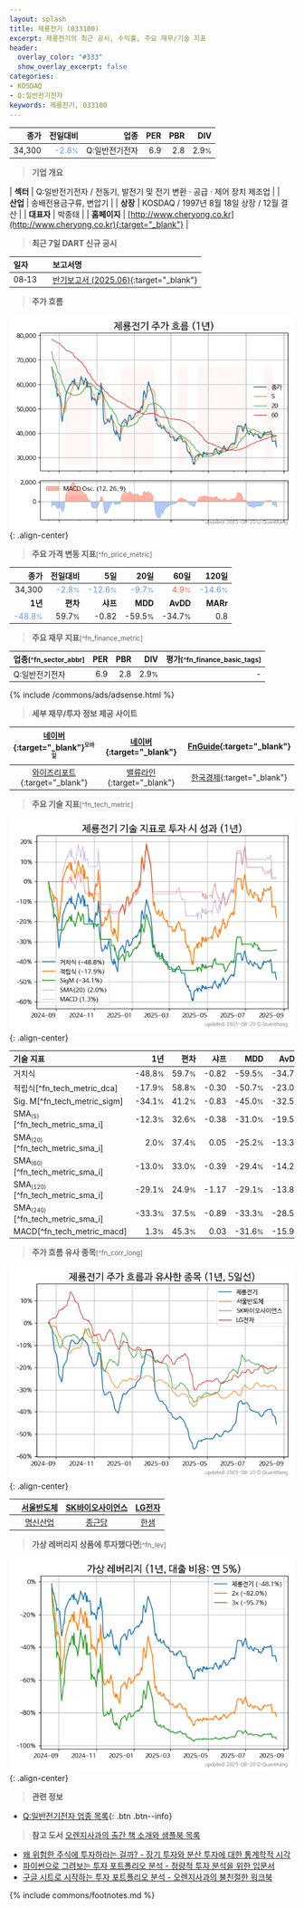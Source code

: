 ```yaml
---
layout: splash
title: 제룡전기 (033100)
excerpt: 제룡전기의 최근 공시, 수익률, 주요 재무/기술 지표
header:
  overlay_color: "#333"
  show_overlay_excerpt: false
categories:
- KOSDAQ
- Q:일반전기전자
keywords: 제룡전기, 033100
---
```


| **종가** | **전일대비** | **업종** | **PER** | **PBR** | **DIV** |
| -------: | -----------: | -------: | ------: | ------: | ------: |
| 34,300 | <span style="color: cornflowerblue">-2.8<small>%</small></span> | Q:일반전기전자 | 6.9 | 2.8 | 2.9<small>%</small> |

<!-- more -->


> **기업 개요**<a id="company"></a>

| <span style="white-space:nowrap;">**섹터**</span> | Q:일반전기전자 / 전동기, 발전기 및 전기 변환 · 공급 · 제어 장치 제조업 |
| <span style="white-space:nowrap;">**산업**</span> | 송배전용금구류, 변압기 |
| <span style="white-space:nowrap;">**상장**</span> | KOSDAQ / 1997년 8월 18일 상장 / 12월 결산 |
| <span style="white-space:nowrap;">**대표자**</span> | 박종태 |
| <span style="white-space:nowrap;">**홈페이지**</span> | [http://www.cheryong.co.kr](http://www.cheryong.co.kr){:target="_blank"} |


> **최근 7일 DART 신규 공시**<a id="dart"></a>

| **일자** |      | **보고서명** |
| :------- | :--- | :----------- |
| 08&#x2011;13 | | [반기보고서 (2025.06)](https://dart.fss.or.kr/dsaf001/main.do?rcpNo=20250813000398){:target="_blank"} |


> **주가 흐름**<a id="price"></a>

![033100](/stock/images/033100.png){: .align-center}


> **주요 가격 변동 지표**<small>[^fn_price_metric]</small>

| **종가** | **전일대비** | **5일** | **20일** | **60일** | **120일** |
| -------: | -----------: | ------: | -------: | -------: | --------: |
| 34,300 | <span style="color: cornflowerblue">-2.8<small>%</small></span> | <span style="color: cornflowerblue">-12.6<small>%</small></span> | <span style="color: cornflowerblue">-9.7<small>%</small></span> | <span style="color: tomato">4.9<small>%</small></span> | <span style="color: cornflowerblue">-14.6<small>%</small></span> |
| **1년** | **편차** | **샤프** | **MDD** | **AvDD** | **MARr** |
| <span style="color: cornflowerblue">-48.8<small>%</small></span> | 59.7<small>%</small> | -0.82 | -59.5<small>%</small> | -34.7<small>%</small> | 0.8 |


> **주요 재무 지표**<small>[^fn_finance_metric]</small>

| **업종**<small>[^fn_sector_abbr]</small> | **PER** | **PBR** | **DIV** | **평가**<small>[^fn_finance_basic_tags]</small> |
| :--------------------------------------- | ------: | ------: | ------: | ----------------------------------------------: |
| Q:일반전기전자 | 6.9 | 2.8 | 2.9<small>%</small> | - |



{% include /commons/ads/adsense.html %}

> **세부 재무/투자 정보 제공 사이트**

| [네이버](https://m.stock.naver.com/domestic/stock/033100/finance/summary){:target="_blank"}<sup><small>모바일</small></sup> | [네이버](https://finance.naver.com/item/coinfo.naver?code=033100){:target="_blank"} | [FnGuide](https://comp.fnguide.com/SVO2/ASP/SVD_Invest.asp?gicode=A033100&MenuYn=Y){:target="_blank"} |
| :---: | :---: | :---: |
| [와이즈리포트](https://comp.wisereport.co.kr/company/c1040001.aspx?cmp_cd=033100){:target="_blank"} | [밸류라인](https://www.valueline.co.kr/finance/summary/033100){:target="_blank"} | [한국경제](https://markets.hankyung.com/stock/033100/financial-summary){:target="_blank"} |


> **주요 기술 지표**<small>[^fn_tech_metric]</small>


![033100](/stock/images/033100_tech.png){: .align-center}

| **기술 지표** | **1년** | **편차** | **샤프** | **MDD** | **AvDD** |
| :------------ | ------: | -----------: | -------: | ------: | -------: |
| 거치식 | -48.8<small>%</small> | 59.7<small>%</small> | -0.82 | -59.5<small>%</small> | -34.7<small>%</small> |
| 적립식[^fn_tech_metric_dca] | -17.9<small>%</small> | 58.8<small>%</small> | -0.30 | -50.7<small>%</small> | -23.0<small>%</small> |
| Sig. M[^fn_tech_metric_sigm] | -34.1<small>%</small> | 41.2<small>%</small> | -0.83 | -45.0<small>%</small> | -32.5<small>%</small> |
| SMA<small><sub>(5)</sub></small>[^fn_tech_metric_sma_i] | -12.3<small>%</small> | 32.6<small>%</small> | -0.38 | -31.0<small>%</small> | -19.5<small>%</small> |
| SMA<small><sub>(20)</sub></small>[^fn_tech_metric_sma_i] | 2.0<small>%</small> | 37.4<small>%</small> | 0.05 | -25.2<small>%</small> | -13.3<small>%</small> |
| SMA<small><sub>(60)</sub></small>[^fn_tech_metric_sma_i] | -13.0<small>%</small> | 33.0<small>%</small> | -0.39 | -29.4<small>%</small> | -14.2<small>%</small> |
| SMA<small><sub>(120)</sub></small>[^fn_tech_metric_sma_i] | -29.1<small>%</small> | 24.9<small>%</small> | -1.17 | -29.1<small>%</small> | -13.8<small>%</small> |
| SMA<small><sub>(240)</sub></small>[^fn_tech_metric_sma_i] | -33.3<small>%</small> | 37.5<small>%</small> | -0.89 | -33.3<small>%</small> | -28.5<small>%</small> |
| MACD[^fn_tech_metric_macd] | 1.3<small>%</small> | 45.3<small>%</small> | 0.03 | -31.6<small>%</small> | -15.9<small>%</small> |


> **주가 흐름 유사 종목**<a id="corr"></a><small>[^fn_corr_long]</small>

![033100](/stock/images/033100_corr.png){: .align-center}

|       | [서울반도체](/046890/) | [SK바이오사이언스](/302440/) | [LG전자](/066570/) |
| :---: | :------------------------------------: | :------------------------------------: | :------------------------------------: |
|       | [명신산업](/009900/) | [종근당](/185750/) | [한샘](/009240/) |


> **가상 레버리지 상품에 투자했다면**<a id="2x"></a><small>[^fn_lev]</small>

![033100](/stock/images/033100_2x.png){: .align-center}


> **관련 정보**

- [Q:일반전기전자 업종 목록](/stats/sector/kosdaq_업종_일반전기전자_종목/){: .btn .btn--info}

> **참고 도서** [오렌지사과의 출간 책 소개와 샘플북 목록](https://kongdori.tistory.com/691)

- [왜 위험한 주식에 투자하라는 걸까? - 장기 투자와 분산 투자에 대한 통계학적 시각](https://kongdori.tistory.com/421)
- [파이썬으로 그려보는 투자 포트폴리오 분석  - 정량적 투자 분석을 위한 입문서](https://kongdori.tistory.com/643)
- [구글 시트로 시작하는 투자 포트폴리오 분석 - 오렌지사과의 불친절한 워크북](https://kongdori.tistory.com/449)


{% include commons/footnotes.md %}